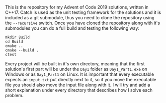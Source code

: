 This is the repository for my Advent of Code 2019 solutions, written in C++17.
Catch is used as the unit testing framework for the solutions and it is included as a git submodule, thus you need to clone the repository using the `--recursive` switch. Once you have cloned the repository along with it's submodules you can do a full build and testing the following way:
```
mkdir Build
cd Build
cmake ..
cmake --build .
ctest
```
Every project will be built in it's own directory, meaning that the first solution's first part will be under the `Day1` folder as `Day1_Part1.exe` on Windows or as `Day1_Part1` on Linux. It is important that every executable expects an `input.txt` put directly next to it, so if you move the executable file you should also move the input file along with it. I will try and add a short explanation under every directory that describes how I solve each problem.